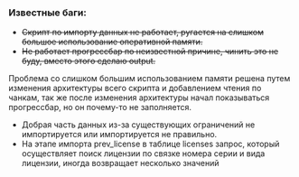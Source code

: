 ### Известные баги:
* ~~Скрипт по импорту данных не работает, ругается на слишком большое использование оперативной памяти.~~
* ~~Не работает прогрессбар по неизвестной причине, чинить это не буду, вместо этого сделаю output.~~  
  
Проблема со слишком большим использованием памяти решена путем изменения архитектуры всего скрипта и добавлением чтения по чанкам, 
так же после изменения архитектуры начал показываться прогрессбар, но он почему-то не заполняется.  

* Добрая часть данных из-за существующих ограничений не импортируется или импортируется не правильно.
* На этапе импорта prev_license в таблице licenses запрос, который осуществляет поиск лицензии по связке номера серии и вида лицензии, иногда возвращает несколько значений
